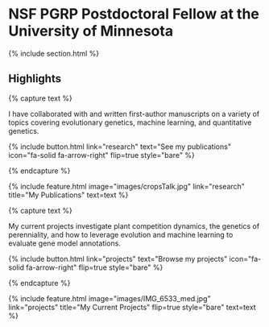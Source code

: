 ---
---

# NSF PGRP Postdoctoral Fellow at the University of Minnesota



{% include section.html %}

## Highlights

{% capture text %}

I have collaborated with and written first-author manuscripts on a variety of topics covering evolutionary genetics, machine learning, and quantitative genetics.

{%
  include button.html
  link="research"
  text="See my publications"
  icon="fa-solid fa-arrow-right"
  flip=true
  style="bare"
%}

{% endcapture %}

{%
  include feature.html
  image="images/cropsTalk.jpg"
  link="research"
  title="My Publications"
  text=text
%}

{% capture text %}

My current projects investigate plant competition dynamics, the genetics of perenniality, and how to leverage evolution and machine learning to evaluate gene model annotations. 

{%
  include button.html
  link="projects"
  text="Browse my projects"
  icon="fa-solid fa-arrow-right"
  flip=true
  style="bare"
%}

{% endcapture %}

{%
  include feature.html
  image="images/IMG_6533_med.jpg"
  link="projects"
  title="My Current Projects"
  flip=true
  style="bare"
  text=text
%}



